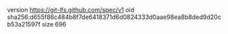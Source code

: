 version https://git-lfs.github.com/spec/v1
oid sha256:d655f86c484b8f7de6418371d6d0824333d0aae98ea8b8ded9d20cb53a21597f
size 696
